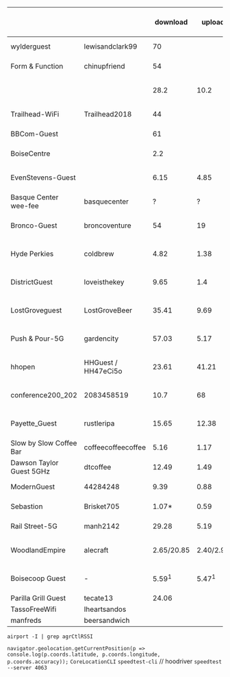 |                          |                     | download         | upload           | date             | agrCtlRSSI      | lat long accuracy                         | multiple numbers mean |
| ------------------------ | ------------------- | ---------------- | ---------------- | ---------------- | --------------- | ----------------------------------------- | --------------------- |
| wylderguest              | lewisandclark99     | 70               |                  | 2018-01-11       | 4               |
| Form & Function          | chinupfriend        | 54               |                  | 2018-01-19       | 4               |
|                          |                     | 28.2             | 10.2             | 2018-02-08 7:55  | 5               |
| Trailhead-WiFi           | Trailhead2018       | 44               |                  | 2018-01-25       | 5               |
| BBCom-Guest              |                     | 61               |                  | 2018-02-07       | 5               |
| BoiseCentre              |                     | 2.2              |                  | 2018-02-08       | 5               |
| EvenStevens-Guest        |                     | 6.15             | 4.85             | 2018-02-08 7:14  | 5               |
| Basque Center wee-fee    | basquecenter        | ?                | ?                | ?                | -               |
| Bronco-Guest             | broncoventure       | 54               | 19               | 2018-02-12 17:58 | 5               | 43.6137556 -116.20413329999997            |
| Hyde Perkies             | coldbrew            | 4.82             | 1.38             | 2018-02-17 17:00 |                 | 43.629571399999996 -116.2034681 25        |
| DistrictGuest            | loveisthekey        | 9.65             | 1.4              | 2018-02-19 17:12 | 5               | 43.618379499999996 -116.20449499999998 22 |
| LostGroveguest           | LostGroveBeer       | 35.41            | 9.69             | 2018-02-20 17:52 | 5               | 43.608173 -116.2128949 34                 |
| Push & Pour-5G           | gardencity          | 57.03            | 5.17             | 2018-03-13 13:30 | 5               | 43.6244887 -116.23645309999999 36         |
| hhopen                   | HHGuest / HH47eCi5o | 23.61            | 41.21            | 2018-03-14 08:30 | ?               | 43.6161884 -116.2035379 113               |
| conference200_202        | 2083458519          | 10.7             | 68               | 2018-03-22 09:04 | ?               | 43.61507972279935 -116.20290723373047 65  |
| Payette_Guest            | rustleripa          | 15.65            | 12.38            | 2018-03-27 15:31 | ?               | 43.6135394 -116.2152531 30                |
| Slow by Slow Coffee Bar  | coffeecoffeecoffee  | 5.16             | 1.17             | 2019-06-22       | -77 (outside)   |
| Dawson Taylor Guest 5GHz | dtcoffee            | 12.49            | 1.49             |
| ModernGuest              | 44284248            | 9.39             | 0.88             | 2018-06-07       | ?               | 43.6183477 -116.2104677 20                |
| Sebastion                | Brisket705          | 1.07\*           | 0.59             | 2018-06-15       | ?               | 43.6166201 -116.2017229 47                |
| Rail Street-5G           | manh2142            | 29.28            | 5.19             | 2018-08-17       | ?               | 42.9358486 -114.4072334 30                |
| WoodlandEmpire           | alecraft            | 2.65/20.85       | 2.40/2.99        | 2019-04-17       | -71/-53         | 43.616318899999996 -116.20859149999998 34 | outside/inside        |
| Boisecoop Guest          | -                   | 5.59<sup>1</sup> | 5.47<sup>1</sup> | 2019-05-19       | -70<sup>1</sup> | 43.6226066 -116.19804950000001 42         | 1: pavilion           |
| Parilla Grill Guest      | tecate13            | 24.06            |
| TassoFreeWifi            | Iheartsandos        |
| manfreds                 | beersandwich        | 

`airport -I | grep agrCtlRSSI`

`navigator.geolocation.getCurrentPosition(p => console.log(p.coords.latitude, p.coords.longitude, p.coords.accuracy));`
`CoreLocationCLI`
`speedtest-cli`
// hoodriver
`speedtest --server 4063`
